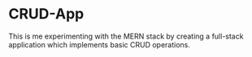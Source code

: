 # CRUD-App

This is me experimenting with the MERN stack by creating a full-stack application which implements basic CRUD operations.
